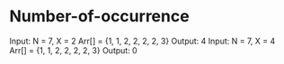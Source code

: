 # Number-of-occurrence

Input:
N = 7, X = 2
Arr[] = {1, 1, 2, 2, 2, 2, 3}
Output: 4
Input:
N = 7, X = 4
Arr[] = {1, 1, 2, 2, 2, 2, 3}
Output: 0
